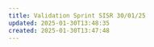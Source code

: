 ```yaml
---
title: Validation Sprint SISR 30/01/25
updated: 2025-01-30T13:48:35
created: 2025-01-30T13:47:48
---
```


